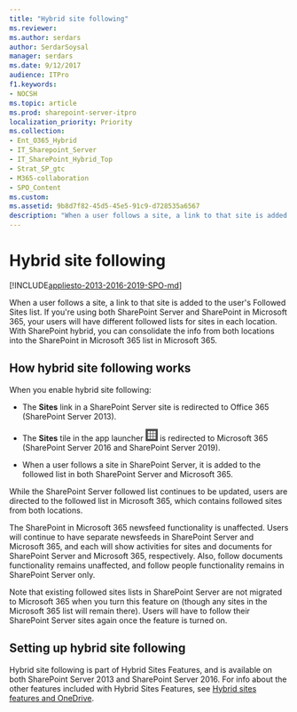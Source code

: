 ```yaml
---
title: "Hybrid site following"
ms.reviewer: 
ms.author: serdars
author: SerdarSoysal
manager: serdars
ms.date: 9/12/2017
audience: ITPro
f1.keywords:
- NOCSH
ms.topic: article
ms.prod: sharepoint-server-itpro
localization_priority: Priority
ms.collection:
- Ent_O365_Hybrid
- IT_Sharepoint_Server
- IT_SharePoint_Hybrid_Top
- Strat_SP_gtc
- M365-collaboration
- SPO_Content
ms.custom: 
ms.assetid: 9b8d7f82-45d5-45e5-91c9-d728535a6567
description: "When a user follows a site, a link to that site is added to the user's Followed Sites list. If you're using both SharePoint Server and SharePoint in Microsoft 365, your users will have different followed lists for sites in each location. With SharePoint hybrid, you can consolidate the info from both locations into the SharePoint in Microsoft 365 list in Microsoft 365."
---
```


# Hybrid site following

[!INCLUDE[appliesto-2013-2016-2019-SPO-md](../includes/appliesto-2013-2016-2019-SPO-md.md)]

When a user follows a site, a link to that site is added to the user's Followed Sites list. If you're using both SharePoint Server and SharePoint in Microsoft 365, your users will have different followed lists for sites in each location. With SharePoint hybrid, you can consolidate the info from both locations into the SharePoint in Microsoft 365 list in Microsoft 365.
  
## How hybrid site following works

When you enable hybrid site following:
  
- The **Sites** link in a SharePoint Server site is redirected to Office 365 (SharePoint Server 2013). 
    
- The **Sites** tile in the app launcher ![Microsoft 365 app launcher icon](../media/0aaa6945-f9a4-4b13-bf5f-d5c5dbe978fb.png) is redirected to Microsoft 365 (SharePoint Server 2016 and SharePoint Server 2019). 
    
- When a user follows a site in SharePoint Server, it is added to the followed list in both SharePoint Server and Microsoft 365.
    
While the SharePoint Server followed list continues to be updated, users are directed to the followed list in Microsoft 365, which contains followed sites from both locations.
  
The SharePoint in Microsoft 365 newsfeed functionality is unaffected. Users will continue to have separate newsfeeds in SharePoint Server and Microsoft 365, and each will show activities for sites and documents for SharePoint Server and Microsoft 365, respectively. Also, follow documents functionality remains unaffected, and follow people functionality remains in SharePoint Server only.
  
Note that existing followed sites lists in SharePoint Server are not migrated to Microsoft 365 when you turn this feature on (though any sites in the Microsoft 365 list will remain there). Users will have to follow their SharePoint Server sites again once the feature is turned on.
  
## Setting up hybrid site following

Hybrid site following is part of Hybrid Sites Features, and is available on both SharePoint Server 2013 and SharePoint Server 2016. For info about the other features included with Hybrid Sites Features, see [Hybrid sites features and OneDrive](sharepoint-hybrid-sites-and-search.md#SitesFeatures). 
  

